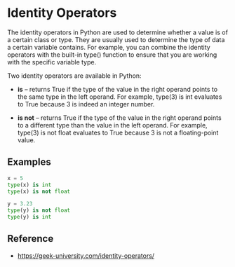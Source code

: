 # Identity Operators
The identity operators in Python are used to determine whether a value is of a certain class or type. They are usually used to determine the type of data a certain variable contains. For example, you can combine the identity operators with the built-in type() function to ensure that you are working with the specific variable type.

Two identity operators are available in Python:

- **is** – returns True if the type of the value in the right operand points to the same type in the left operand. For example, type(3) is int evaluates to True because 3 is indeed an integer number.

- **is not** – returns True if the type of the value in the right operand points to a different type than the value in the left operand. For example, type(3) is not float evaluates to True because 3 is not a floating-point value.

## Examples

```python
x = 5
type(x) is int
type(x) is not float

y = 3.23
type(y) is not float
type(y) is int
```

## Reference
- https://geek-university.com/identity-operators/